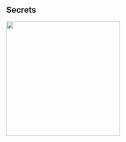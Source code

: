 ## Secrets  

<img src='https://github.com/lutvan/Writeup-CTF/blob/main/web%20exploitation/Login/images/1.png' width='300px'> 